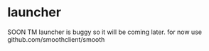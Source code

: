 # launcher

SOON TM 
launcher is buggy so it will be coming later. for now use github.com/smoothclient/smooth
